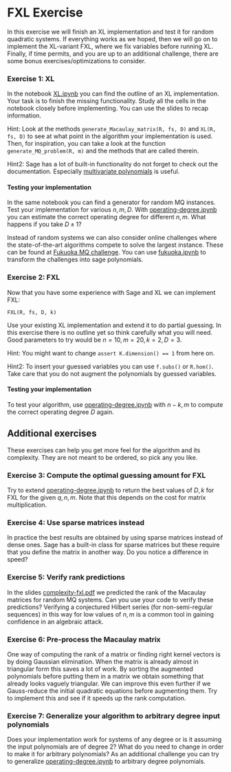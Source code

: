 # FXL Exercise

In this exercise we will finish an XL implementation and test it for random quadratic systems.
If everything works as we hoped, then we will go on to implement the XL-variant FXL, where we fix variables before running XL.
Finally, if time permits, and you are up to an additional challenge, there are some bonus exercises/optimizations to consider.

### Exercise 1: XL
In the notebook [XL.ipynb](./XL.ipynb) you can find the outline of an XL implementation.
Your task is to finish the missing functionality.
Study all the cells in the notebook closely before implementing.
You can use the slides to recap information.

Hint: Look at the methods `generate_Macaulay_matrix(R, fs, D)` and `XL(R, fs, D)` to see at what point in the algorithm your implementation is used.
Then, for inspiration, you can take a look at the function `generate_MQ_problem(R, m)` and the methods that are called therein.

Hint2: Sage has a lot of built-in functionality do not forget to check out the documentation. Especially [multivariate polynomials](https://doc.sagemath.org/html/en/reference/polynomial_rings/sage/rings/polynomial/multi_polynomial.html) is useful.

#### Testing your implementation
In the same notebook you can find a generator for random MQ instances. 
Test your implementation for various $n, m, D$.
With [operating-degree.ipynb](./operating-degree.ipynb) you can estimate the correct operating degree for different $n, m$.
What happens if you take $D \pm 1$?

Instead of random systems we can also consider online challenges where the state-of-the-art algorithms compete to solve the largest instance.
These can be found at [Fukuoka MQ challenge](https://www.mqchallenge.org/).
You can use [fukuoka.ipynb](./fukuoka.ipynb) to transform the challenges into sage polynomials.

### Exercise 2: FXL
Now that you have some experience with Sage and XL we can implement FXL:
```
FXL(R, fs, D, k)
```
Use your existing XL implementation and extend it to do partial guessing.
In this exercise there is no outline yet so think carefully what you will need.
Good parameters to try would be $n=10, m=20, k=2, D=3.$

Hint: You might want to change `assert K.dimension() == 1` from here on.

Hint2: To insert your guessed variables you can use `f.subs()` or `R.hom()`. Take care that you do not augment the polynomials by guessed variables.

#### Testing your implementation
To test your algorithm, use [operating-degree.ipynb](./operating-degree.ipynb) with $n-k, m$ to compute the correct operating degree $D$ again.

## Additional exercises

These exercises can help you get more feel for the algorithm and its complexity.
They are not meant to be ordered, so pick any you like.

### Exercise 3: Compute the optimal guessing amount for FXL

Try to extend [operating-degree.ipynb](./operating-degree.ipynb) to return the best values of $D, k$ for FXL for the given $q, n, m$. Note that this depends on the cost for matrix multiplication.

### Exercise 4: Use sparse matrices instead

In practice the best results are obtained by using sparse matrices instead of dense ones.
Sage has a built-in class for sparse matrices but these require that you define the matrix in another way.
Do you notice a difference in speed?

### Exercise 5: Verify rank predictions

In the slides [complexity-fxl.pdf](../../slides/complexity-fxl.pdf) we predicted the rank of the Macaulay matrices for random MQ systems.
Can you use your code to verify these predictions?
Verifying a conjectured Hilbert series (for non-semi-regular sequences) in this way for low values of $n, m$ is a common tool in gaining confidence in an algebraic attack.

### Exercise 6: Pre-process the Macaulay matrix

One way of computing the rank of a matrix or finding right kernel vectors is by doing Gaussian elimination.
When the matrix is already almost in triangular form this saves a lot of work.
By sorting the augmented polynomials before putting them in a matrix we obtain something that already looks vaguely triangular.
We can improve this even further if we Gauss-reduce the initial quadratic equations before augmenting them.
Try to implement this and see if it speeds up the rank computation.

### Exercise 7: Generalize your algorithm to arbitrary degree input polynomials

Does your implementation work for systems of any degree or is it assuming the input polynomials are of degree 2?
What do you need to change in order to make it for arbitrary polynomials?
As an additional challenge you can try to generalize [operating-degree.ipynb](./operating-degree.ipynb) to arbitrary degree polynomials.
